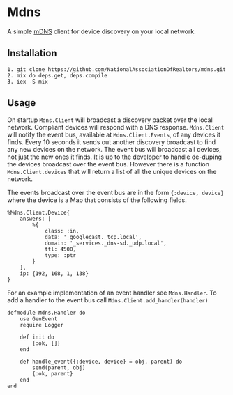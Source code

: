 # Mdns

A simple [mDNS](https://en.wikipedia.org/wiki/Multicast_DNS) client for device discovery on your local network.

## Installation

    1. git clone https://github.com/NationalAssociationOfRealtors/mdns.git
    2. mix do deps.get, deps.compile
    3. iex -S mix

## Usage
On startup `Mdns.Client` will broadcast a discovery packet over the local network. Compliant devices will respond with a DNS response. `Mdns.Client` will notify the event bus, available at `Mdns.Client.Events`, of any devices it finds. Every 10 seconds it sends out another discovery broadcast to find any new devices on the network. The event bus will broadcast all devices, not just the new ones it finds. It is up to the developer to handle de-duping the devices broadcast over the event bus. However there is a function `Mdns.Client.devices` that will return a list of all the unique devices on the network.

The events broadcast over the event bus are in the form `{:device, device}` where the device is a Map that consists of the following fields.

    %Mdns.Client.Device{
        answers: [
            %{
                class: :in,
                data: '_googlecast._tcp.local',
                domain: '_services._dns-sd._udp.local',
                ttl: 4500,
                type: :ptr
            }
        ],
        ip: {192, 168, 1, 138}
    }

For an example implementation of an event handler see `Mdns.Handler`. To add a handler to the event bus call `Mdns.Client.add_handler(handler)`

    defmodule Mdns.Handler do
        use GenEvent
        require Logger

        def init do
            {:ok, []}
        end

        def handle_event({:device, device} = obj, parent) do
            send(parent, obj)
            {:ok, parent}
        end
    end
